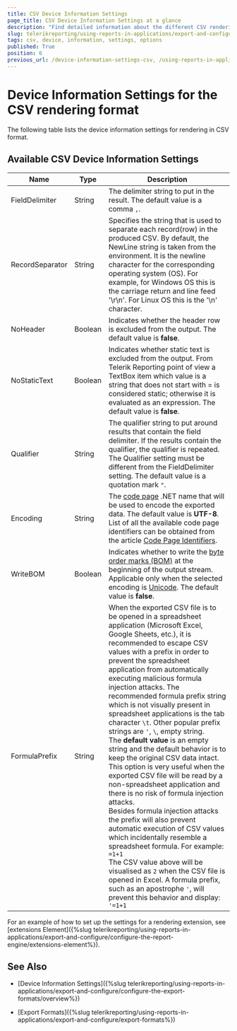 ```yaml
---
title: CSV Device Information Settings
page_title: CSV Device Information Settings at a glance
description: "Find detailed information about the different CSV rendering settings available, and how to configure them."
slug: telerikreporting/using-reports-in-applications/export-and-configure/configure-the-export-formats/csv-device-information-settings
tags: csv, device, information, settings, options
published: True
position: 6
previous_url: /device-information-settings-csv, /using-reports-in-applications/export-and-configure/configure-the-export-formats/csv-device-information-settings
---
```

<style>
table th:first-of-type {
    width: 15%;
}
table th:nth-of-type(2) {
    width: 10%;
}
table th:nth-of-type(3) {
    width: 75%;
}
</style>

# Device Information Settings for the CSV rendering format

The following table lists the device information settings for rendering in CSV format.

## Available CSV Device Information Settings

|__Name__|__Type__|__Description__|
| ------ | ------ | ------ |
|FieldDelimiter|String|The delimiter string to put in the result. The default value is a comma `,`.|
|RecordSeparator|String|Specifies the string that is used to separate each record(row) in the produced CSV. By default, the NewLine string is taken from the environment. It is the newline character for the corresponding operating system (OS). For example, for Windows OS this is the carriage return and line feed '\r\n'. For Linux OS this is the '\n' character.|
|NoHeader|Boolean|Indicates whether the header row is excluded from the output. The default value is __false__.|
|NoStaticText|Boolean|Indicates whether static text is excluded from the output. From Telerik Reporting point of view a TextBox item which value is a string that does not start with = is considered static; otherwise it is evaluated as an expression. The default value is __false__.|
|Qualifier|String|The qualifier string to put around results that contain the field delimiter. If the results contain the qualifier, the qualifier is repeated. The Qualifier setting must be different from the FieldDelimiter setting. The default value is a quotation mark `"`.|
|Encoding|String|The [code page](http://msdn.microsoft.com/en-us/library/windows/desktop/dd317752(v=vs.85).aspx) .NET name that will be used to encode the exported data. The default value is __UTF-8__. List of all the available code page identifiers can be obtained from the article [Code Page Identifiers](http://msdn.microsoft.com/en-us/library/windows/desktop/dd317756(v=vs.85).aspx).|
|WriteBOM|Boolean|Indicates whether to write the [byte order marks (BOM)](http://msdn.microsoft.com/en-us/library/windows/desktop/dd374101(v=vs.85).aspx) at the beginning of the output stream. Applicable only when the selected encoding is [Unicode](http://msdn.microsoft.com/en-us/library/windows/desktop/dd374081(v=vs.85).aspx). The default value is __false__.|
|FormulaPrefix|String|When the exported CSV file is to be opened in a spreadsheet application (Microsoft Excel, Google Sheets, etc.), it is recommended to escape CSV values with a prefix in order to prevent the spreadsheet application from automatically executing malicious formula injection attacks. The recommended formula prefix string which is not visually present in spreadsheet applications is the tab character `\t`. Other popular prefix strings are `'`, `\`, empty string.<br/>The __default value__ is an empty string and the default behavior is to keep the original CSV data intact. This option is very useful when the exported CSV file will be read by a non-spreadsheet application and there is no risk of formula injection attacks.<br/>Besides formula injection attacks the prefix will also prevent automatic execution of CSV values which incidentally resemble a spreadsheet formula. For example: `=1+1`<br/>The CSV value above will be visualised as `2` when the CSV file is opened in Excel. A formula prefix, such as an apostrophe `'`, will prevent this behavior and display: `'=1+1`|

For an example of how to set up the settings for a rendering extension, see [extensions Element]({%slug telerikreporting/using-reports-in-applications/export-and-configure/configure-the-report-engine/extensions-element%}). 

## See Also

* [Device Information Settings]({%slug telerikreporting/using-reports-in-applications/export-and-configure/configure-the-export-formats/overview%})

* [Export Formats]({%slug telerikreporting/using-reports-in-applications/export-and-configure/export-formats%})
